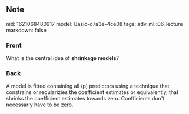 ## Note
nid: 1621068480917
model: Basic-d7a3e-4ce08
tags: adv_ml::06_lecture
markdown: false

### Front
What is the central idea of <b>shrinkage models</b>?

### Back
A model is fitted containing all \(p\) predictors using a technique that constrains or regularizies the coefficient estimates or equivalently, that shrinks the coefficient estimates towards zero. Coefficients don't necessarly have to be zero.
